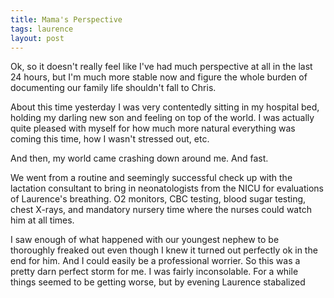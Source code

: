 ```yaml
---
title: Mama's Perspective
tags: laurence
layout: post
---
```

Ok, so it doesn't really feel like I've had much perspective at all in the last 24 hours, but I'm much more stable now and figure the whole burden of documenting our family life shouldn't fall to Chris.



About this time yesterday I was very contentedly sitting in my hospital bed, holding my darling new son and feeling on top of the world.  I was actually quite pleased with myself for how much more natural everything was coming this time, how I wasn't stressed out, etc. 



And then, my world came crashing down around me.  And fast.



We went from a routine and seemingly successful check up with the lactation consultant to bring in neonatologists from the NICU for evaluations of Laurence's breathing.  O2 monitors, CBC testing, blood sugar testing, chest X-rays, and mandatory nursery time where the nurses could watch him at all times.



I saw enough of what happened with our youngest nephew to be thoroughly freaked out even though I knew it turned out perfectly ok in the end for him.  And I could easily be a professional worrier.  So this was a pretty darn perfect storm for me.  I was fairly inconsolable.  For a while things seemed to be getting worse, but by evening Laurence stabalized






